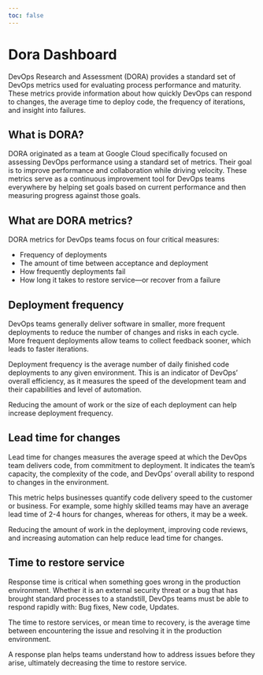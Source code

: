 ```yaml
---
toc: false
---
```


# Dora Dashboard

DevOps Research and Assessment (DORA) provides a standard set of DevOps metrics used for evaluating process performance and maturity. These metrics provide information about how quickly DevOps can respond to changes, the average time to deploy code, the frequency of iterations, and insight into failures.

## What is DORA?

DORA originated as a team at Google Cloud specifically focused on assessing DevOps performance using a standard set of metrics. Their goal is to improve performance and collaboration while driving velocity. These metrics serve as a continuous improvement tool for DevOps teams everywhere by helping set goals based on current performance and then measuring progress against those goals.

## What are DORA metrics?

DORA metrics for DevOps teams focus on four critical measures:

* Frequency of deployments
* The amount of time between acceptance and deployment
* How frequently deployments fail
* How long it takes to restore service—or recover from a failure

##  Deployment frequency

DevOps teams generally deliver software in smaller, more frequent deployments to reduce the number of changes and risks in each cycle. More frequent deployments allow teams to collect feedback sooner, which leads to faster iterations.

Deployment frequency is the average number of daily finished code deployments to any given environment. This is an indicator of DevOps’ overall efficiency, as it measures the speed of the development team and their capabilities and level of automation.

Reducing the amount of work or the size of each deployment can help increase deployment frequency.


## Lead time for changes

Lead time for changes measures the average speed at which the DevOps team delivers code, from commitment to deployment. It indicates the team’s capacity, the complexity of the code, and DevOps’ overall ability to respond to changes in the environment.

This metric helps businesses quantify code delivery speed to the customer or business. For example, some highly skilled teams may have an average lead time of 2-4 hours for changes, whereas for others, it may be a week.

Reducing the amount of work in the deployment, improving code reviews, and increasing automation can help reduce lead time for changes.


## Time to restore service

Response time is critical when something goes wrong in the production environment. Whether it is an external security threat or a bug that has brought standard processes to a standstill, DevOps teams must be able to respond rapidly with: Bug fixes, New code, Updates.

The time to restore services, or mean time to recovery, is the average time between encountering the issue and resolving it in the production environment.

A response plan helps teams understand how to address issues before they arise, ultimately decreasing the time to restore service.
